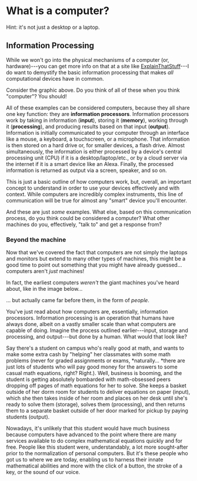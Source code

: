 # What is a computer?

Hint: it's not just a desktop or a laptop.

## Information Processing

While we won't go into the physical mechanisms of a computer (or, hardware)---you can get more info on that at a site like [ExplainThatStuff](https://www.explainthatstuff.com/howcomputerswork.html)---I do want to demystify the basic information processing that makes *all* computational devices have in common.

Consider the graphic above. Do you think of all of these when you think "computer"? You should! 

All of these examples can be considered computers, because they all share one key function: they are **information processors**. Information processors work by taking in information (**input**), storing it (**memory**), working through it (**processing**), and producing results based on that input (**output**). Information is initially communicated to your computer through an interface like a mouse, a keyboard, a touchscreen, or a microphone. That information is then stored on a hard drive or, for smaller devices, a flash drive. Almost simultaneously, the information is either processed by a device's central processing unit (CPU) if it is a desktop/laptop/etc., or by a cloud server via the internet if it is a smart device like an Alexa. Finally, the processed information is returned as output via a screen, speaker, and so on.

This is just a basic outline of how computers work, but, overall, an important concept to understand in order to use your devices effectively and with context. While computers are incredibly complex instruments, this line of communication will be true for almost any "smart" device you'll encounter.

And these are just *some* examples. What else, based on this communication process, do you think could be considered a computer? What other machines do you, effectively, "talk to" and get a response from?

### Beyond the machine

Now that we've covered the fact that computers are not simply the laptops and monitors but extend to many other types of machines, this might be a good time to point out something that you might have already guessed... computers aren't *just* machines!

In fact, the earliest computers *weren't* the giant machines you've heard about, like in the image below...


... but actually came far before them, in the form of *people*.

You've just read about how computers are, essentially, information processors. Information processing is an operation that humans have always done, albeit on a vastly smaller scale than what computers are capable of doing. Imagine the process outlined earlier---input, storage and processing, and output---but done by a human. What would that look like?

Say there's a student on campus who's really good at math, and wants to make some extra cash by "helping" her classmates with some math problems (never for graded assignments or exams, *naturally... *there are just lots of students who will pay good money for the answers to some casual math equations, right? Right.). Well, business is booming, and the student is getting absolutely bombarded with math-obsessed peers dropping off pages of math equations for her to solve. She keeps a basket outside of her dorm room for students to deliver equations on paper (input), which she then takes inside of her room and places on her desk until she's ready to solve them (storage), solves them (processing), and then returns them to a separate basket outside of her door marked for pickup by paying students (output). 

Nowadays, it's unlikely that this student would have much business because computers have advanced to the point where there are many services available to do complex mathematical equations quickly and for free. People like this student were, understandably, a lot more sought-after prior to the normalization of personal computers. But it's these people who got us to where we are today, enabling us to harness their innate mathematical abilities and more with the click of a button, the stroke of a key, or the sound of our voice.

